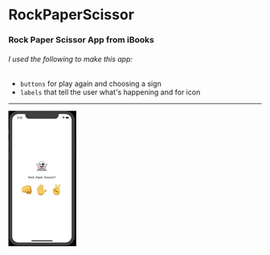 # RockPaperScissor

### Rock Paper Scissor App from iBooks

###### I used the following to make this app:

+ `buttons` for play again and choosing a sign
+ `labels` that tell the user what's happening and for icon

---
![](Gif/RockPaperScissors.gif)